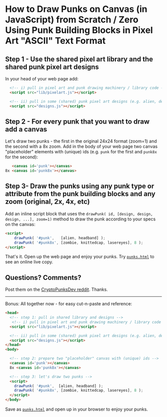 # How to Draw Punks on Canvas (in JavaScript) from Scratch / Zero Using Punk Building Blocks in Pixel Art "ASCII" Text Format


## Step 1 -  Use the shared pixel art library and the shared punk pixel art designs

In your head of your web page add:

``` html
  <!-- i) pull in pixel art and punk drawing machinery / library code -->
  <script src="lib/pixelart.js"></script>

  <!-- ii) pull in some (shared) punk pixel art designs (e.g. alien, demon, etc.) -->
  <script src="designs.js"></script>
```

## Step 2 - For every punk that you want to draw add a canvas

Let's draw two punks - the first in the original 24x24 format (zoom=1)
and the second with a 8x zoom. Add in the body of your web page
two canvas "placeholder" elements with (unique) ids (e.g. `punk` for the first and `punk8x` for the second):

``` html
   <canvas id='punk'></canvas>
8x <canvas id='punk8x'></canvas>
```


## Step 3- Draw the punks using any punk type or attribute from the punk building blocks and any zoom (original, 2x, 4x, etc)

Add an inline script block that uses the `drawPunk( id, [design, design, design, ...], zoom=1)`
method to draw the punk according to your specs on the canvas:

``` html
<script>
    drawPunk( '#punk',   [alien, headband] );
    drawPunk( '#punk8x', [zombie, knittedcap, lasereyes], 8 );
</script>
```

That's it.    Open up the web page and enjoy your punks.  Try [`punks.html`](https://cryptopunksnotdead.github.io/pixelart.js/pixelart/draw/punks.html) to see an online live copy.


## Questions? Comments?

Post them on the [CryptoPunksDev reddit](https://old.reddit.com/r/CryptoPunksDev). Thanks.






---

Bonus:  All together now - for easy cut-n-paste and reference:

``` html
<head>
  <!-- step 1: pull in shared library and designs -->
   <!-- i) pull in pixel art and punk drawing machinery / library code -->
  <script src="lib/pixelart.js"></script>

  <!-- ii) pull in some (shared) punk pixel art designs (e.g. alien, demon, etc.) -->
  <script src="designs.js"></script>
</head>
<body>

  <!-- step 2: prepare two "placeholder" canvas with (unique) ids -->
  <canvas id='punk'></canvas>
  8x <canvas id='punk8x'></canvas>

  <!-- step 3: let's draw two punks -->
  <script>
    drawPunk( '#punk',  [alien, headband] );
    drawPunk( '#punk8x', [zombie, knittedcap, lasereyes], 8 );
  </script>
</body>
```

Save as [`punks.html`](punks.html) and open up in your browser to enjoy your punks.
